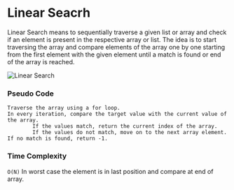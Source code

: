 # Linear Seacrh

Linear Search means to sequentially traverse a given list or array and check if an element is present in the respective array or list. The idea is to start traversing the array and compare elements of the array one by one starting from the first element with the given element until a match is found or end of the array is reached.

![Linear Search](https://www.geeksforgeeks.org/wp-content/uploads/Linear-Search-660x241.png)

### Pseudo Code
```
Traverse the array using a for loop.
In every iteration, compare the target value with the current value of the array.
        If the values match, return the current index of the array.
        If the values do not match, move on to the next array element.
If no match is found, return -1.
```
### Time Complexity
```O(N)``` In worst case the element is in last position and compare at end of array.
